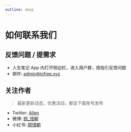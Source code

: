 ```yaml
---
outline: deep
---
```


# 如何联系我们

## 反馈问题 / 提需求

- 人生笔记 App 内打开侧边栏，进入用户群，按指引反馈问题
- 邮件: [admin@iofree.xyz](mailto:admin@iofree.xyz)


## 关注作者
> 最新更新动态，优惠活动，都会下面账号发布

- Twitter: [Allen](https://twitter.com/Allen_Xuxu)
- 微博: [顾_惜朝](https://weibo.com/u/5894049515)
- 小红书: [顾惜朝](https://www.xiaohongshu.com/user/profile/626dc2bc00000000210247f0)
